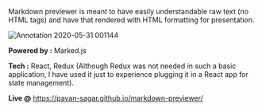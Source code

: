 Markdown previewer is meant to have easily understandable raw text (no HTML tags) and have that rendered with HTML formatting for presentation. 

![Annotation 2020-05-31 001144](https://user-images.githubusercontent.com/46797663/83336715-5ff65600-a2d3-11ea-9811-63eee605d2ad.png)


<b>Powered by :</b> Marked.js

<b>Tech :</b> React, Redux (Although Redux was not needed in such a basic application, I have used it just to experience plugging it in a React app for state management).

<b>Live @</b> https://pavan-sagar.github.io/markdown-previewer/
